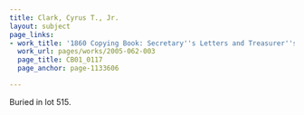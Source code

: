 ```yaml
---
title: Clark, Cyrus T., Jr.
layout: subject
page_links:
- work_title: '1860 Copying Book: Secretary''s Letters and Treasurer''s Letters, 2005.062.003  '
  work_url: pages/works/2005-062-003
  page_title: CB01_0117
  page_anchor: page-1133606

---
```

<p>Buried in lot 515.</p>